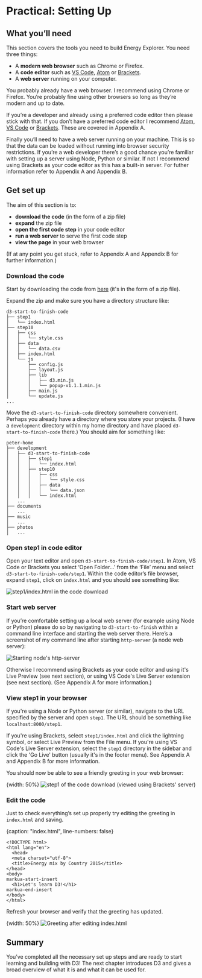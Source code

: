 # Practical: Setting Up

## What you’ll need

This section covers the tools you need to build Energy Explorer. You need three things:

* A **modern web browser** such as Chrome or Firefox.
* A **code editor** such as [VS Code](https://code.visualstudio.com/), [Atom](https://atom.io/) or [Brackets](http://brackets.io/).
* A **web server** running on your computer.

You probably already have a web browser. I recommend using Chrome or Firefox. You’re probably fine using other browsers so long as they’re modern and up to date.

If you’re a developer and already using a preferred code editor then please stick with that. If you don’t have a preferred code editor I recommend [Atom](https://atom.io/), [VS Code](https://code.visualstudio.com/) or [Brackets](http://brackets.io/). These are covered in Appendix A.

Finally you’ll need to have a web server running on your machine. This is so that the data can be loaded without running into browser security restrictions. If you’re a web developer there’s a good chance you’re familiar with setting up a server using Node, Python or similar. If not I recommend using Brackets as your code editor as this has a built-in server. For futher information refer to Appendix A and Appendix B.

## Get set up

The aim of this section is to:

* **download the code** (in the form of a zip file)
* **expand** the zip file
* **open the first code step** in your code editor
* **run a web server** to serve the first code step
* **view the page** in your web browser

(If at any point you get stuck, refer to Appendix A and Appendix B for further information.)

### Download the code

Start by downloading the code from [here](codedownload) (it's in the form of a zip file).

Expand the zip and make sure you have a directory structure like:

```text
d3-start-to-finish-code
├── step1
│   └── index.html
├── step10
│   ├── css
│   │   └── style.css
│   ├── data
│   │   └── data.csv
│   ├── index.html
│   └── js
│       ├── config.js
│       ├── layout.js
│       ├── lib
│       │   ├── d3.min.js
│       │   └── popup-v1.1.1.min.js
│       ├── main.js
│       └── update.js
...
```

Move the `d3-start-to-finish-code` directory somewhere convenient. Perhaps you already have a directory where you store your projects. (I have a `development` directory within my home directory and have placed `d3-start-to-finish-code` there.) You should aim for something like:

```text
peter-home
├── development
│   ├── d3-start-to-finish-code
│   │   ├── step1
│   │   │   └── index.html
│   │   ├── step10
│   │   │   ├── css
│   │   │   │   └── style.css
│   │   │   ├── data
│   │   │   │   └── data.json
│   │   │   └── index.html
│   ...
├── documents
│   ...
├── music
│   ...
├── photos
│   ...
```

### Open step1 in code editor

Open your text editor and open `d3-start-to-finish-code/step1`. In Atom, VS Code or Brackets you select ‘Open Folder…’ from the ‘File’ menu and select `d3-start-to-finish-code/step1`. Within the code editor’s file browser, expand `step1`, click on `index.html` and you should see something like:

![step1/index.html in the code download](https://learn.createwithdata.com/wp-content/uploads/2020/10/image-1.png)

### Start web server

If you’re comfortable setting up a local web server (for example using Node or Python) please do so by navigating to `d3-start-to-finish` within a command line interface and starting the web server there. Here’s a screenshot of my command line after starting `http-server` (a node web server):

![Starting node's http-server](91362466cb9b83dc8295bd5c9a85e6fc.png)

Otherwise I recommend using Brackets as your code editor and using it's Live Preview (see next section), or using VS Code's Live Server extension (see next section). (See Appendix A for more information.)

### View step1 in your browser

If you're using a Node or Python server (or similar), navigate to the URL specified by the server and open `step1`. The URL should be something like `localhost:8000/step1`.

If you're using Brackets, select `step1/index.html` and click the lightning symbol, or select Live Preview from the File menu. If you're using VS Code's Live Server extension, select the `step1` directory in the sidebar and click the 'Go Live' button (usually it's in the footer menu). See Appendix A and Appendix B for more information.

You should now be able to see a friendly greeting in your web browser:

{width: 50%}
![step1 of the code download (viewed using Brackets' server)](a87e7b386cc4b34b0c09031b6bf552ba.png)

### Edit the code

Just to check everything’s set up properly try editing the greeting in `index.html` and saving.

{caption: "index.html", line-numbers: false}
```
<!DOCTYPE html>
<html lang="en">
  <head>
  <meta charset="utf-8">
  <title>Energy mix by Country 2015</title>
</head>
<body>
markua-start-insert
  <h1>Let's learn D3!</h1>
markua-end-insert
</body>
</html>
```

Refresh your browser and verify that the greeting has updated.

{width: 50%}
![Greeting after editing index.html](3eba1689c4bcd951d085c7688962c678.png)

## Summary

You’ve completed all the necessary set up steps and are ready to start learning and building with D3! The next chapter introduces D3 and gives a broad overview of what it is and what it can be used for.